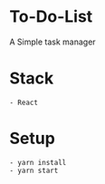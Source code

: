 # To-Do-List

A Simple task manager

# Stack
    - React

# Setup
    - yarn install
    - yarn start